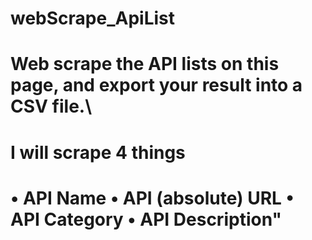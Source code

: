 # webScrape_ApiList


# Web scrape the API lists on this page, and export your result into a CSV file.\
# I will scrape 4 things
# • API Name • API (absolute) URL • API Category • API Description"
